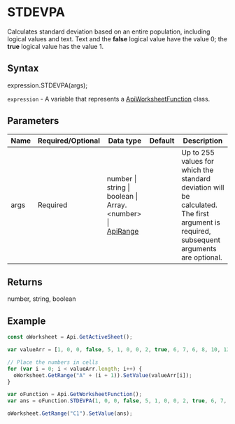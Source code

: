 # STDEVPA

Calculates standard deviation based on an entire population, including logical values and text. Text and the **false** logical value have the value 0; the **true** logical value has the value 1.

## Syntax

expression.STDEVPA(args);

`expression` - A variable that represents a [ApiWorksheetFunction](../ApiWorksheetFunction.md) class.

## Parameters

| **Name** | **Required/Optional** | **Data type** | **Default** | **Description** |
| ------------- | ------------- | ------------- | ------------- | ------------- |
| args | Required | number &#124; string &#124; boolean &#124; Array.&lt;number&gt; &#124; [ApiRange](../../ApiRange/ApiRange.md) |  | Up to 255 values for which the standard deviation will be calculated. The first argument is required, subsequent arguments are optional. |

## Returns

number, string, boolean

## Example



```javascript
const oWorksheet = Api.GetActiveSheet();

var valueArr = [1, 0, 0, false, 5, 1, 0, 0, 2, true, 6, 7, 6, 8, 10, 12];

// Place the numbers in cells
for (var i = 0; i < valueArr.length; i++) {
  oWorksheet.GetRange("A" + (i + 1)).SetValue(valueArr[i]);
}

var oFunction = Api.GetWorksheetFunction();
var ans = oFunction.STDEVPA(1, 0, 0, false, 5, 1, 0, 0, 2, true, 6, 7, 6, 8, 10, 12); //includes logical values

oWorksheet.GetRange("C1").SetValue(ans);

```
